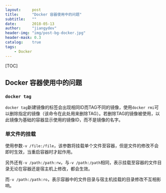 ```yaml
---
layout:     post
title:      "Docker 容器使用中的问题"
subtitle:   ""
date:       2018-05-13
author:     "jiangydev"
header-img: "img/post-bg-docker.jpg"
header-mask: 0.3
catalog:    true
tags:
    - Docker
---
```


[TOC]

## Docker 容器使用中的问题

### `docker tag`

`docker tag`新建镜像的标签会出现相同ID而TAG不同的镜像，使用`docker rmi`可以删除指定的镜像（该命令在此处用来删除TAG）。若删除TAG的镜像被使用，以此镜像为基础的容器显示使用的镜像ID，而不是镜像的名字。

### 单文件的挂载

使用参数`-v /file:/file`，该参数将挂载单个文件至容器，但是文件的修改不会即时生效，当重启容器时才起作用。

另外还有`-v /path:/path:rw`，与`-v /path:/path`相同，表示挂载至容器的文件目录无论在容器还是宿主机上修改，都会生效。

而`-v /path:/path:ro`，表示容器中的文件目录与宿主机挂载的目录修改不互相影响。
